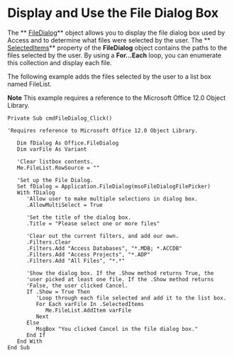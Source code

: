 
# Display and Use the File Dialog Box

The  ** [FileDialog](8589E1DE-E6E7-F85C-0138-0690781D5ED5.md)** object allows you to display the file dialog box used by Access and to determine what files were selected by the user. The ** [SelectedItems](http://msdn.microsoft.com/library/af45013a-c745-3f14-9c12-64a1c2b50279%28Office.15%29.aspx)** property of the **FileDialog** object contains the paths to the files selected by the user. By using a **For...Each** loop, you can enumerate this collection and display each file.

The following example adds the files selected by the user to a list box named FileList.

 **Note**  This example requires a reference to the Microsoft Office 12.0 Object Library.




```
Private Sub cmdFileDialog_Click() 
 
'Requires reference to Microsoft Office 12.0 Object Library. 
 
   Dim fDialog As Office.FileDialog 
   Dim varFile As Variant 
 
   'Clear listbox contents. 
   Me.FileList.RowSource = "" 
 
   'Set up the File Dialog. 
   Set fDialog = Application.FileDialog(msoFileDialogFilePicker) 
   With fDialog 
      'Allow user to make multiple selections in dialog box. 
      .AllowMultiSelect = True 
             
      'Set the title of the dialog box. 
      .Title = "Please select one or more files" 
 
      'Clear out the current filters, and add our own. 
      .Filters.Clear 
      .Filters.Add "Access Databases", "*.MDB; *.ACCDB" 
      .Filters.Add "Access Projects", "*.ADP" 
      .Filters.Add "All Files", "*.*" 
 
      'Show the dialog box. If the .Show method returns True, the 
      'user picked at least one file. If the .Show method returns 
      'False, the user clicked Cancel. 
      If .Show = True Then 
         'Loop through each file selected and add it to the list box. 
         For Each varFile In .SelectedItems 
            Me.FileList.AddItem varFile 
         Next 
      Else 
         MsgBox "You clicked Cancel in the file dialog box." 
      End If 
   End With 
End Sub
```

